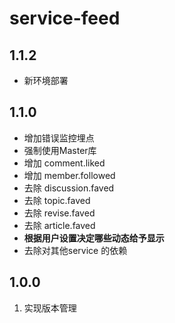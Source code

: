 # service-feed

## 1.1.2
- 新环境部署

## 1.1.0

- 增加错误监控埋点
- 强制使用Master库
- 增加 comment.liked
- 增加 member.followed
- 去除 discussion.faved
- 去除 topic.faved
- 去除 revise.faved
- 去除 article.faved
- **根据用户设置决定哪些动态给予显示**
- 去除对其他service 的依赖

## 1.0.0
1. 实现版本管理
